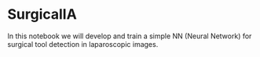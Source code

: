 # SurgicalIA 
In this notebook we will develop and train a simple NN (Neural Network) for surgical tool detection in laparoscopic images.

